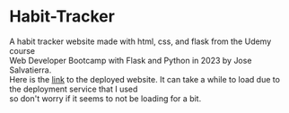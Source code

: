 # Habit-Tracker
A habit tracker website made with html, css, and flask from the Udemy course \
Web Developer Bootcamp with Flask and Python in 2023 by Jose Salvatierra. \
Here is the [link](https://flask-habit-tracker-91g6.onrender.com/) to the deployed website. It can take a while to load due to the deployment service that I used \
so don't worry if it seems to not be loading for a bit.
